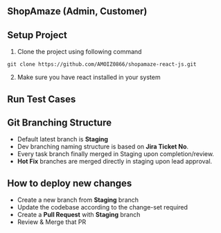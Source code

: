 ## ShopAmaze  (Admin, Customer)
## Setup Project

1. Clone the project using following command
```
git clone https://github.com/AMOIZ0866/shopamaze-react-js.git
```

2. Make sure you have react installed in your system



## Run Test Cases



## Git Branching Structure
- Default latest branch is **Staging**
- Dev branching naming structure is based on **Jira Ticket No**.
- Every task branch finally merged in Staging upon completion/review.
- **Hot Fix** branches are merged directly in staging upon lead approval.



## How to deploy new changes
- Create a new branch from **Staging** branch
- Update the codebase according to the change-set required
- Create a **Pull Request** with **Staging** branch
- Review & Merge that PR